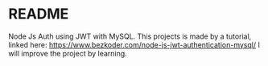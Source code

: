 # README
Node Js Auth using JWT with MySQL.
This projects is made by a tutorial, linked here: https://www.bezkoder.com/node-js-jwt-authentication-mysql/
I will improve the project by learning.
